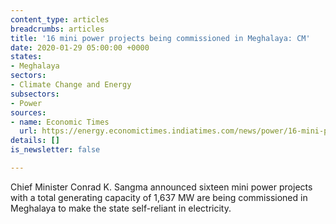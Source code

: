 ```yaml
---
content_type: articles
breadcrumbs: articles
title: '16 mini power projects being commissioned in Meghalaya: CM'
date: 2020-01-29 05:00:00 +0000
states:
- Meghalaya
sectors:
- Climate Change and Energy
subsectors:
- Power
sources:
- name: Economic Times
  url: https://energy.economictimes.indiatimes.com/news/power/16-mini-power-projects-being-commissioned-in-meghalaya-cm/73508885
details: []
is_newsletter: false

---
```

Chief Minister Conrad K. Sangma announced sixteen mini power projects with a total generating capacity of 1,637 MW are being commissioned in Meghalaya to make the state self-reliant in electricity.
